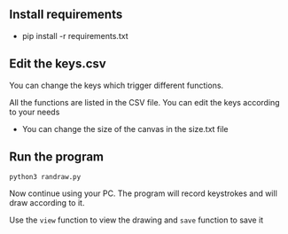 ## Install requirements
- pip install -r requirements.txt

## Edit the keys.csv
You can change the keys which trigger different functions.

All the functions are listed in the CSV file. You can edit the keys
according to your needs

- You can change the size of the canvas in the size.txt file

## Run the program
`python3 randraw.py`

Now continue using your PC. The program will record keystrokes
and will draw according to it.

Use the `view` function to view the drawing and `save` function to save it
